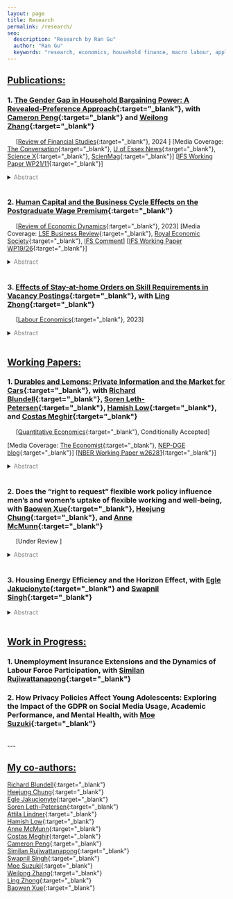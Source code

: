 ```yaml
---
layout: page
title: Research
permalink: /research/
seo:
  description: "Research by Ran Gu"
  author: "Ran Gu"
  keywords: "research, economics, household finance, macro labour, applied microeconomics"
---
```



## <ins>Publications:</ins>

### 1. [The Gender Gap in Household Bargaining Power: A Revealed-Preference Approach](https://doi.org/10.1093/rfs/hhae039){:target="_blank"}, with [Cameron Peng](https://sites.google.com/site/cameronpengresearch/){:target="_blank"} and [Weilong Zhang](https://www.weilongzhang.com/){:target="_blank"}

&nbsp;&nbsp;&nbsp;&nbsp;
\[[Review of Financial Studies](https://doi.org/10.1093/rfs/hhae039){:target="_blank"}, 2024 \] 
\[Media Coverage: [The Conversation](https://theconversation.com/who-really-holds-the-purse-strings-why-it-matters-which-partner-decides-where-the-money-goes-241089){:target="_blank"}, [U of Essex News](https://www.essex.ac.uk/news/2024/08/28/husbands-still-dominate-investment-decisions){:target="_blank"}, [Science X](https://phys.org/news/2024-08-husbands-dominate-investment-decisions-reveals.html){:target="_blank"}, [ScienMag](https://scienmag.com/husbands-still-dominate-investment-decisions){:target="_blank"}\] 
\[[IFS Working Paper WP21/11](https://www.ifs.org.uk/publications/15437){:target="_blank"}\]

<details>
  <summary><font color="grey">Abstract</font></summary>

  When members of the same household have different risk preferences, whose preference matters more for investment decisions and why? We propose an intrahousehold model that aggregates individual preferences at the household level as a result of bargaining. We structurally estimate the model, analyze the determinants of bargaining power, and find a significant gender gap. Gender differences in individual characteristics, as well as gender effects, partially explain the gap. These patterns hold broadly across Australia, Germany, and the United States. We further link the distribution of bargaining power to households’ perceived gender norms in a cross-sectional analysis.
</details>

<!--
  * The previous title of this paper is "The Gender Gap in Household Bargaining Power: A Portfolio-Choice Approach"
-->

<br/>

### 2. [Human Capital and the Business Cycle Effects on the Postgraduate Wage Premium](https://drive.google.com/file/d/1kEHk50aoLmnih1MOqjOn6EMTmjZNxwVj/view?usp=drive_link){:target="_blank"}

&nbsp;&nbsp;&nbsp;&nbsp;
\[[Review of Economic Dynamics](https://doi.org/10.1016/j.red.2022.07.001){:target="_blank"}, 2023\] 
\[Media Coverage: [LSE Business Review](http://blogs.lse.ac.uk/businessreview/2018/06/13/a-postgraduate-degree-protects-you-against-the-business-cycle/){:target="_blank"}, [Royal Economic Society](http://www.res.org.uk/details/mediabrief/10938521/A-POSTGRADUATE-DEGREE-PROTECTS-YOU-AGAINST-THE-BUSINESS-CYCLE-US-evidence.html){:target="_blank"}, [IFS Comment](https://doi.org/10.1920/co.ifs.2024.0093)\] 
\[[IFS Working Paper WP19/26](https://www.ifs.org.uk/publications/14515){:target="_blank"}\]

<details>
  <summary><font color="grey">Abstract</font></summary>

  Postgraduate degree holders experience lower cyclical variation in real wages than those with undergraduate degrees. Moreover, postgraduate jobs require more specific human capital and take longer to adapt to. Using an equilibrium search model with dynamic incentive contracts, this paper attributes the cyclicality of the postgraduate-undergraduate wage gap to the differences in specific capital. Greater specific capital leads to lower mobility, thereby improving risk-sharing between workers and firms. The estimates of the model reveal that specific capital can explain the differences both in labour turnover and in real wage cyclicality between education groups.
</details>

<!--
  * The previous title of this paper is "Specific Capital, Firm Insurance, and the Dynamics of the Postgraduate Wage Premium"
-->

<br/>

    
### 3. [Effects of Stay-at-home Orders on Skill Requirements in Vacancy Postings](https://doi.org/10.1016/j.labeco.2023.102342){:target="_blank"}, with [Ling Zhong](https://www.ling-zhong.com/){:target="_blank"}
&nbsp;&nbsp;&nbsp;&nbsp;
\[[Labour Economics](https://doi.org/10.1016/j.labeco.2023.102342){:target="_blank"}, 2023\]

<details>
  <summary><font color="grey">Abstract</font></summary>

  The COVID-19 pandemic and containment policies have had profound economic impacts on the labor market. Stay-at-home orders (SAHOs) implemented across most of the United States changed the way of people worked. In this paper, we quantify the effect of SAHO durations on skill demands to study how firms adjust labor demand within occupation. We use skill requirement information from the 2018 to 2021 online job vacancy posting data from Burning Glass Technologies, exploit the spatial variations in the SAHO duration, and use instrumental variables to correct for the endogeneity in the policy duration related to local social and economic factors. We find that policy durations have persistent impacts on the labor demand after restrictions are lifted. Longer SAHOs motivate management style transformation from people-oriented to operation-oriented by requiring more of operational and administrative skills and less of personality and people management skills to carry out standard workflows. SAHOs also change the focus of interpersonal skill demands from specific customer services to general communication such as social and writing skills. SAHOs more thoroughly affect occupations with partial work-from-home capacity. The evidence suggests SAHOs change management structure and communication in firms.
</details>

<br/>


<!-- 
## <ins>Revise & Resubmit:</ins>
-->

## <ins>Working Papers:</ins>


### 1. [Durables and Lemons: Private Information and the Market for Cars](https://drive.google.com/file/d/1ItkzDeBgWGnMsq7_wxBZijprltMUjvlX/view?usp=drive_link){:target="_blank"}, with [Richard Blundell](https://www.ucl.ac.uk/~uctp39a/){:target="_blank"}, [Soren Leth-Petersen](https://sites.google.com/view/sorenleth){:target="_blank"}, [Hamish Low](https://sites.google.com/site/hamishlowecon/){:target="_blank"}, and [Costas Meghir](https://sites.google.com/yale.edu/costasmeghir/home){:target="_blank"}

&nbsp;&nbsp;&nbsp;&nbsp;
\[[Quantitative Economics](https://drive.google.com/file/d/1ItkzDeBgWGnMsq7_wxBZijprltMUjvlX/view?usp=drive_link){:target="_blank"}, Conditionally Accepted\] 

\[Media Coverage: [The Economist](https://www.economist.com/finance-and-economics/2019/09/26/can-you-buy-a-good-second-hand-car){:target="_blank"}, [NEP-DGE blog](https://nepdge.wordpress.com/2019/10/03/durables-and-lemons-private-information-and-the-market-for-cars/#respond){:target="_blank"}\]
\[[NBER Working Paper w26281](https://www.nber.org/papers/w26281){:target="_blank"}\]

<details>
  <summary><font color="grey">Abstract</font></summary>

  We examine the aggregate implications and distributional consequences of asymmetric information in durable goods markets, with a focus on the car market. Private information introduces a lemons penalty, a wedge between the sale price and the average car value in the population, consequently reducing turnover. We estimate an equilibrium model of car ownership with private information using Danish linked registry data on car ownership, income, and wealth. In the first year of ownership, we estimate the lemons penalty is 12% of the price. The penalty declines sharply with the length of ownership. The penalty reduces the self-insurance value of cars and leads to a large reduction in transaction volumes and the rate of turnover of cars. The market does not collapse: income shocks induce individuals to sell their cars, even if they are of good quality, and this helps mitigate the lemons problem. The size of the lemons penalty declines when income uncertainty in the economy increases and when the credit limit decreases.
</details>

<br/>

### 2. Does the “right to request” flexible work policy influence men’s and women’s uptake of flexible working and well-being, with [Baowen Xue](https://profiles.ucl.ac.uk/36824-baowen-xue/){:target="_blank"}, [Heejung Chung](https://www.kcl.ac.uk/people/heejung-chung/){:target="_blank"}, and [Anne McMunn](https://profiles.ucl.ac.uk/11074-anne-mcmunn/){:target="_blank"}

&nbsp;&nbsp;&nbsp;&nbsp;
\[Under Review \] 

<details>
  <summary><font color="grey">Abstract</font></summary>

  This paper investigates the impact of the UK's 2014 "right to request" flexible working policy on the uptake of flexible working arrangements and the resulting effects on employee health and well-being. We use a doubly robust difference-in-differences (DiD) method, comparing the outcomes of employees who became eligible for flexible working after the 2014 policy reform with those who were already eligible. The key findings reveal that the 2014 policy reform increased women's uptake of reduced-hours arrangements but did not have the same effect on men. The reform also led to a reduction in women's psychological distress and improved life satisfaction for both men and women. The study concludes that while flexible working arrangements can benefit both men and women in terms of improved well-being, gender-neutral policies may inadvertently exacerbate gender inequalities in labour force participation, possibly due to persistent traditional gender norms and expectations. 
</details>

<br/>

### 3. Housing Energy Efficiency and the Horizon Effect, with [Egle Jakucionyte](https://sites.google.com/site/eglejakucionyte/){:target="_blank"} and [Swapnil Singh](https://sites.google.com/site/eswapnilsingh/){:target="_blank"}

<details>
  <summary><font color="grey">Abstract</font></summary>

  This paper examines how the investment horizon effect influences energy-efficiency investments, showing that older individuals have lower incentives to invest in energy efficiency. Using detailed microdata from England, we document that properties occupied by older households are systematically more energy inefficient. We develop a two-period model where households make energy-efficiency investment decisions under mortality risk, generating predictions about both individual and neighborhood-level investment patterns. Testing these predictions using historical instruments for neighborhood age structure, we find that a one-year increase in neighborhood mean age causes a 0.7 percentage point increase in energy inefficiency. 
</details>

<br/>


## <ins>Work in Progress:</ins>

### 1. Unemployment Insurance Extensions and the Dynamics of Labour Force Participation, with [Similan Rujiwattanapong](https://sites.google.com/site/wsrujiwattanapong/){:target="_blank"}

### 2. How Privacy Policies Affect Young Adolescents: Exploring the Impact of the GDPR on Social Media Usage, Academic Performance, and Mental Health,  with [Moe Suzuki](https://www.essex.ac.uk/people/SUZUK60709/moe-suzuki){:target="_blank"}

<!-- 

### 3. Doubling Down on Success: Double Major, Human Capital Diversification, and Leadership Advancement,  with [Ling Zhong](https://www.ling-zhong.com/){:target="_blank"}

### 4. Financial Commitments and Labour Market Outcomes, with [Richard Blundell](https://www.ucl.ac.uk/~uctp39a/){:target="_blank"}, [Soren Leth-Petersen](https://sites.google.com/view/sorenleth){:target="_blank"}, and [Attila Lindner](https://sites.google.com/site/attilalindner/){:target="_blank"}
-->

<br/>
---

## <ins>My co-authors:</ins>
[Richard Blundell](https://www.ucl.ac.uk/~uctp39a/){:target="_blank"}  
[Heejung Chung](https://www.kcl.ac.uk/people/heejung-chung/){:target="_blank"}  
[Egle Jakucionyte](https://sites.google.com/site/eglejakucionyte/){:target="_blank"}  
[Soren Leth-Petersen](https://sites.google.com/view/sorenleth){:target="_blank"}  
[Attila Lindner](https://sites.google.com/site/attilalindner/){:target="_blank"}  
[Hamish Low](https://sites.google.com/site/hamishlowecon/){:target="_blank"}  
[Anne McMunn](https://profiles.ucl.ac.uk/11074-anne-mcmunn/){:target="_blank"}  
[Costas Meghir](https://sites.google.com/yale.edu/costasmeghir/home){:target="_blank"}  
[Cameron Peng](https://sites.google.com/site/cameronpengresearch/){:target="_blank"}  
[Similan Rujiwattanapong](https://sites.google.com/site/wsrujiwattanapong/){:target="_blank"}  
[Swapnil Singh](https://sites.google.com/site/eswapnilsingh/){:target="_blank"}  
[Moe Suzuki](https://www.essex.ac.uk/people/SUZUK60709/moe-suzuki){:target="_blank"}  
[Weilong Zhang](https://www.weilongzhang.com/){:target="_blank"}  
[Ling Zhong](https://www.ling-zhong.com/){:target="_blank"}  
[Baowen Xue](https://profiles.ucl.ac.uk/36824-baowen-xue/){:target="_blank"}  

